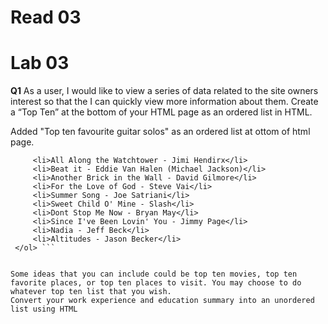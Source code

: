 # Read 03







# Lab 03

**Q1**
As a user, I would like to view a series of data related to the site owners interest so that the I can quickly view more information about them.
Create a “Top Ten” at the bottom of your HTML page as an ordered list in HTML. 

  Added "Top ten favourite guitar solos" as an ordered list at ottom of html page. 
  
  ``` <ol>
       <li>All Along the Watchtower - Jimi Hendirx</li>
       <li>Beat it - Eddie Van Halen (Michael Jackson)</li>
       <li>Another Brick in the Wall - David Gilmore</li>
       <li>For the Love of God - Steve Vai</li>
       <li>Summer Song - Joe Satriani</li>
       <li>Sweet Child O' Mine - Slash</li>
       <li>Dont Stop Me Now - Bryan May</li>
       <li>Since I've Been Lovin' You - Jimmy Page</li>
       <li>Nadia - Jeff Beck</li>
       <li>Altitudes - Jason Becker</li>
   </ol> ```


Some ideas that you can include could be top ten movies, top ten favorite places, or top ten places to visit. You may choose to do whatever top ten list that you wish.
Convert your work experience and education summary into an unordered list using HTML
